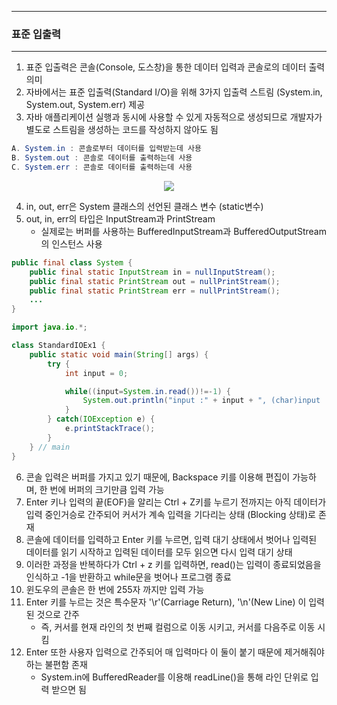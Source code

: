 -----
### 표준 입출력
-----
1. 표준 입출력은 콘솔(Console, 도스창)을 통한 데이터 입력과 콘솔로의 데이터 출력 의미
2. 자바에서는 표준 입출력(Standard I/O)을 위해 3가지 입출력 스트림 (System.in, System.out, System.err) 제공
3. 자바 애플리케이션 실행과 동시에 사용할 수 있게 자동적으로 생성되므로 개발자가 별도로 스트림을 생성하는 코드를 작성하지 않아도 됨

```java
A. System.in : 콘솔로부터 데이터를 입력받는데 사용
B. System.out : 콘솔로 데이터를 출력하는데 사용
C. System.err : 콘솔로 데이터를 출력하는데 사용
```

<div align="center">
<img src="https://github.com/sooyounghan/HTTP/assets/34672301/3c8e6dc0-3ec5-4591-a889-effe48568832">
</div>

4. in, out, err은 System 클래스의 선언된 클래스 변수 (static변수)
5. out, in, err의 타입은 InputStream과 PrintStream
   - 실제로는 버퍼를 사용하는 BufferedInputStream과 BufferedOutputStream의 인스턴스 사용
```java
public final class System {
    public final static InputStream in = nullInputStream();
    public final static PrintStream out = nullPrintStream();
    public final static PrintStream err = nullPrintStream();
    ...
}
```

```java
import java.io.*;

class StandardIOEx1 {
	public static void main(String[] args) {
		try {
			int input = 0;

			while((input=System.in.read())!=-1) {
				System.out.println("input :" + input + ", (char)input :" + (char)input);
			}
		} catch(IOException e) {
			e.printStackTrace();
		}
	} // main
}
```

6. 콘솔 입력은 버퍼를 가지고 있기 때문에, Backspace 키를 이용해 편집이 가능하며, 한 번에 버퍼의 크기만큼 입력 가능
7. Enter 키나 입력의 끝(EOF)을 알리는 Ctrl + Z키를 누르기 전까지는 아직 데이터가 입력 중인거승로 간주되어 커서가 계속 입력을 기다리는 상태 (Blocking 상태)로 존재
8. 콘솔에 데이터를 입력하고 Enter 키를 누르면, 입력 대기 상태에서 벗어나 입력된 데이터를 읽기 시작하고 입력된 데이터를 모두 읽으면 다시 입력 대기 상태
9. 이러한 과정을 반복하다가 Ctrl + z 키를 입력하면, read()는 입력이 종료되었음을 인식하고 -1을 반환하고 while문을 벗어나 프로그램 종료
10. 윈도우의 콘솔은 한 번에 255자 까지만 입력 가능
11. Enter 키를 누르는 것은 특수문자 '\r'(Carriage Return), '\n'(New Line) 이 입력된 것으로 간주
    - 즉, 커서를 현재 라인의 첫 번째 컬럼으로 이동 시키고, 커서를 다음주로 이동 시킴
12. Enter 또한 사용자 입력으로 간주되어 매 입력마다 이 둘이 붙기 때문에 제거해줘야 하는 불편함 존재
    - System.in에 BufferedReader를 이용해 readLine()을 통해 라인 단위로 입력 받으면 됨
    
